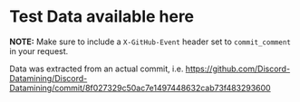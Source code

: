 # Test Data available here

**NOTE:** Make sure to include a `X-GitHub-Event` header set to `commit_comment`
in your request.

Data was extracted from an actual commit, i.e. https://github.com/Discord-Datamining/Discord-Datamining/commit/8f027329c50ac7e1497448632cab73f483293600

